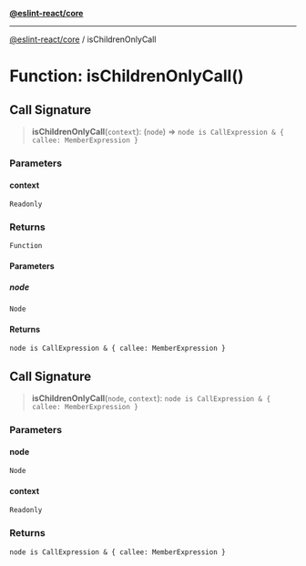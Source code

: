 [**@eslint-react/core**](../README.md)

***

[@eslint-react/core](../README.md) / isChildrenOnlyCall

# Function: isChildrenOnlyCall()

## Call Signature

> **isChildrenOnlyCall**(`context`): (`node`) => `node is CallExpression & { callee: MemberExpression }`

### Parameters

#### context

`Readonly`

### Returns

`Function`

#### Parameters

##### node

`Node`

#### Returns

`node is CallExpression & { callee: MemberExpression }`

## Call Signature

> **isChildrenOnlyCall**(`node`, `context`): `node is CallExpression & { callee: MemberExpression }`

### Parameters

#### node

`Node`

#### context

`Readonly`

### Returns

`node is CallExpression & { callee: MemberExpression }`
